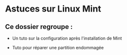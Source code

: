 # Astuces sur Linux Mint

## Ce dossier regroupe : 

 * Un tuto sur la configuration après l'installation de Mint

  * Tuto pour réparer une partition endommagée


 